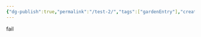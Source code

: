 ```yaml
---
{"dg-publish":true,"permalink":"/test-2/","tags":["gardenEntry"],"created":"2025-04-07T17:34:22.763+02:00"}
---
```


fail
